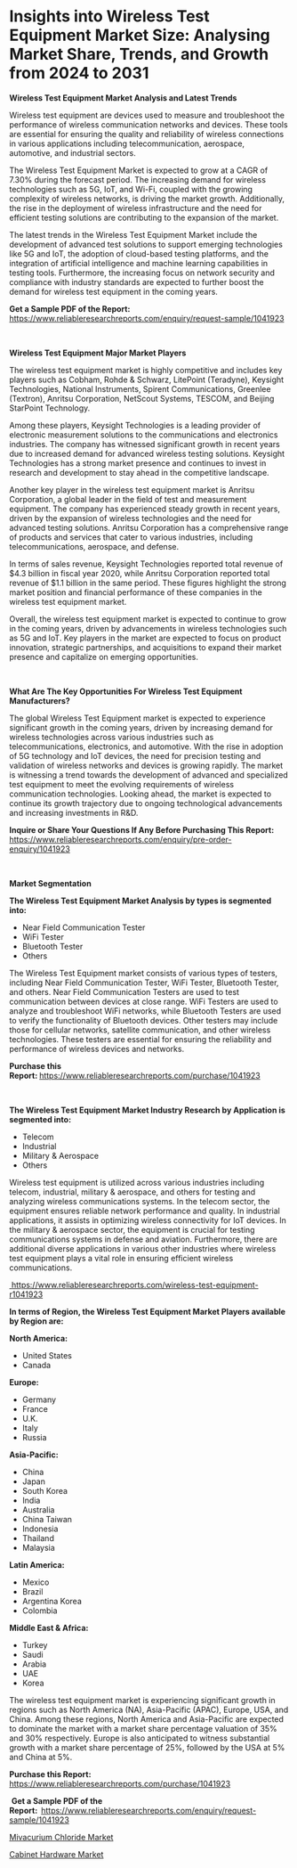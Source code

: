 <p><h1>Insights into Wireless Test Equipment Market Size: Analysing Market Share, Trends, and Growth from 2024 to 2031</h1></p><p><strong>Wireless Test Equipment Market Analysis and Latest Trends</strong></p>
<p><p>Wireless test equipment are devices used to measure and troubleshoot the performance of wireless communication networks and devices. These tools are essential for ensuring the quality and reliability of wireless connections in various applications including telecommunication, aerospace, automotive, and industrial sectors.</p><p>The Wireless Test Equipment Market is expected to grow at a CAGR of 7.30% during the forecast period. The increasing demand for wireless technologies such as 5G, IoT, and Wi-Fi, coupled with the growing complexity of wireless networks, is driving the market growth. Additionally, the rise in the deployment of wireless infrastructure and the need for efficient testing solutions are contributing to the expansion of the market.</p><p>The latest trends in the Wireless Test Equipment Market include the development of advanced test solutions to support emerging technologies like 5G and IoT, the adoption of cloud-based testing platforms, and the integration of artificial intelligence and machine learning capabilities in testing tools. Furthermore, the increasing focus on network security and compliance with industry standards are expected to further boost the demand for wireless test equipment in the coming years.</p></p>
<p><strong>Get a Sample PDF of the Report:&nbsp;</strong> <a href="https://www.reliableresearchreports.com/enquiry/request-sample/1041923">https://www.reliableresearchreports.com/enquiry/request-sample/1041923</a></p>
<p>&nbsp;</p>
<p><strong>Wireless Test Equipment Major Market Players</strong></p>
<p><p>The wireless test equipment market is highly competitive and includes key players such as Cobham, Rohde & Schwarz, LitePoint (Teradyne), Keysight Technologies, National Instruments, Spirent Communications, Greenlee (Textron), Anritsu Corporation, NetScout Systems, TESCOM, and Beijing StarPoint Technology.</p><p>Among these players, Keysight Technologies is a leading provider of electronic measurement solutions to the communications and electronics industries. The company has witnessed significant growth in recent years due to increased demand for advanced wireless testing solutions. Keysight Technologies has a strong market presence and continues to invest in research and development to stay ahead in the competitive landscape.</p><p>Another key player in the wireless test equipment market is Anritsu Corporation, a global leader in the field of test and measurement equipment. The company has experienced steady growth in recent years, driven by the expansion of wireless technologies and the need for advanced testing solutions. Anritsu Corporation has a comprehensive range of products and services that cater to various industries, including telecommunications, aerospace, and defense.</p><p>In terms of sales revenue, Keysight Technologies reported total revenue of $4.3 billion in fiscal year 2020, while Anritsu Corporation reported total revenue of $1.1 billion in the same period. These figures highlight the strong market position and financial performance of these companies in the wireless test equipment market.</p><p>Overall, the wireless test equipment market is expected to continue to grow in the coming years, driven by advancements in wireless technologies such as 5G and IoT. Key players in the market are expected to focus on product innovation, strategic partnerships, and acquisitions to expand their market presence and capitalize on emerging opportunities.</p></p>
<p>&nbsp;</p>
<p><strong>What Are The Key Opportunities For Wireless Test Equipment Manufacturers?</strong></p>
<p><p>The global Wireless Test Equipment market is expected to experience significant growth in the coming years, driven by increasing demand for wireless technologies across various industries such as telecommunications, electronics, and automotive. With the rise in adoption of 5G technology and IoT devices, the need for precision testing and validation of wireless networks and devices is growing rapidly. The market is witnessing a trend towards the development of advanced and specialized test equipment to meet the evolving requirements of wireless communication technologies. Looking ahead, the market is expected to continue its growth trajectory due to ongoing technological advancements and increasing investments in R&D.</p></p>
<p><strong>Inquire or Share Your Questions If Any Before Purchasing This Report:</strong> <a href="https://www.reliableresearchreports.com/enquiry/pre-order-enquiry/1041923">https://www.reliableresearchreports.com/enquiry/pre-order-enquiry/1041923</a></p>
<p>&nbsp;</p>
<p><strong>Market Segmentation</strong></p>
<p><strong>The Wireless Test Equipment Market Analysis by types is segmented into:</strong></p>
<p><ul><li>Near Field Communication Tester</li><li>WiFi Tester</li><li>Bluetooth Tester</li><li>Others</li></ul></p>
<p><p>The Wireless Test Equipment market consists of various types of testers, including Near Field Communication Tester, WiFi Tester, Bluetooth Tester, and others. Near Field Communication Testers are used to test communication between devices at close range. WiFi Testers are used to analyze and troubleshoot WiFi networks, while Bluetooth Testers are used to verify the functionality of Bluetooth devices. Other testers may include those for cellular networks, satellite communication, and other wireless technologies. These testers are essential for ensuring the reliability and performance of wireless devices and networks.</p></p>
<p><strong>Purchase this Report:&nbsp;</strong><a href="https://www.reliableresearchreports.com/purchase/1041923">https://www.reliableresearchreports.com/purchase/1041923</a></p>
<p>&nbsp;</p>
<p><strong>The Wireless Test Equipment Market Industry Research by Application is segmented into:</strong></p>
<p><ul><li>Telecom</li><li>Industrial</li><li>Military & Aerospace</li><li>Others</li></ul></p>
<p><p>Wireless test equipment is utilized across various industries including telecom, industrial, military & aerospace, and others for testing and analyzing wireless communications systems. In the telecom sector, the equipment ensures reliable network performance and quality. In industrial applications, it assists in optimizing wireless connectivity for IoT devices. In the military & aerospace sector, the equipment is crucial for testing communications systems in defense and aviation. Furthermore, there are additional diverse applications in various other industries where wireless test equipment plays a vital role in ensuring efficient wireless communications.</p></p>
<p><a href="https://www.reliableresearchreports.com/wireless-test-equipment-r1041923">&nbsp;https://www.reliableresearchreports.com/wireless-test-equipment-r1041923</a></p>
<p><strong>In terms of Region, the Wireless Test Equipment Market Players available by Region are:</strong></p>
<p>
    <p> <strong> North America: </strong>
        <ul>
            <li>United States</li>
            <li>Canada</li>
        </ul>
        </p> 
    <p> <strong> Europe: </strong>
        <ul>
            <li>Germany</li>
            <li>France</li>
            <li>U.K.</li>
            <li>Italy</li>
            <li>Russia</li>
        </ul>
        </p> 
    <p> <strong> Asia-Pacific: </strong>
        <ul>
            <li>China</li>
            <li>Japan</li>
            <li>South Korea</li>
            <li>India</li>
            <li>Australia</li>
            <li>China Taiwan</li>
            <li>Indonesia</li>
            <li>Thailand</li>
            <li>Malaysia</li>
        </ul>
        </p> 
    <p> <strong> Latin America: </strong>
        <ul>
            <li>Mexico</li>
            <li>Brazil</li>
            <li>Argentina Korea</li>
            <li>Colombia</li>
        </ul>
        </p> 
    <p> <strong> Middle East & Africa: </strong>
        <ul>
            <li>Turkey</li>
            <li>Saudi</li>
            <li>Arabia</li>
            <li>UAE</li>
            <li>Korea</li>
        </ul>
    </p>
    </p>
<p><p>The wireless test equipment market is experiencing significant growth in regions such as North America (NA), Asia-Pacific (APAC), Europe, USA, and China. Among these regions, North America and Asia-Pacific are expected to dominate the market with a market share percentage valuation of 35% and 30% respectively. Europe is also anticipated to witness substantial growth with a market share percentage of 25%, followed by the USA at 5% and China at 5%.</p></p>
<p><strong>Purchase this Report: </strong><a href="https://www.reliableresearchreports.com/purchase/1041923">https://www.reliableresearchreports.com/purchase/1041923</a></p>
<p>&nbsp;<strong>Get a Sample PDF of the Report:&nbsp;&nbsp;</strong><a href="https://www.reliableresearchreports.com/enquiry/request-sample/1041923">https://www.reliableresearchreports.com/enquiry/request-sample/1041923</a></p>
<p><strong></strong></p>
<p><p><a href="https://extreme-scabiosa-c81.notion.site/Mivacurium-Chloride-Market-Growth-Market-Trends-COVID-19-Impact-and-Forecasts-for-period-from-202-8ba993524a2f4af7ab25d536a6a10264">Mivacurium Chloride Market</a></p><p><a href="https://github.com/Angelnienowdseej3e45z3p8c/Market-Research-Report-List-2/blob/main/cabinet-hardware-market.md">Cabinet Hardware Market</a></p></p>